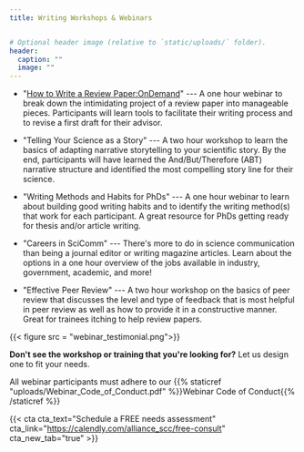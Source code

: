 ```yaml
---
title: Writing Workshops & Webinars


# Optional header image (relative to `static/uploads/` folder).
header:
  caption: ""
  image: ""
---
```


* "[How to Write a Review Paper:OnDemand](https://buy.stripe.com/6oEcO7eOd8HK47KfYY)" --- A one hour webinar to break down the intimidating project of a review paper into manageable pieces. Participants will learn tools to facilitate their writing process and to revise a first draft for their advisor.

* "Telling Your Science as a Story" --- A two hour workshop to learn the basics of adapting narrative storytelling to your scientific story. By the end, participants will have learned the And/But/Therefore (ABT) narrative structure and identified the most compelling story line for their science.

* "Writing Methods and Habits for PhDs" --- A one hour webinar to learn about building good writing habits and to identify the writing method(s) that work for each participant. A great resource for PhDs getting ready for thesis and/or article writing.

* "Careers in SciComm" --- There's more to do in science communication than being a journal editor or writing magazine articles. Learn about the options in a one hour overview of the jobs available in industry, government, academic, and more!

* "Effective Peer Review" --- A two hour workshop on the basics of peer review that discusses the level and type of feedback that is most helpful in peer review as well as how to provide it in a constructive manner. Great for trainees itching to help review papers.

{{< figure src = "webinar_testimonial.png">}}
	
**Don't see the workshop or training that you're looking for?** Let us design one to fit your needs.

All webinar participants must adhere to our {{% staticref "uploads/Webinar_Code_of_Conduct.pdf" %}}Webinar Code of Conduct{{% /staticref %}}

{{< cta cta_text="Schedule a FREE needs assessment" cta_link="https://calendly.com/alliance_scc/free-consult" cta_new_tab="true" >}}
